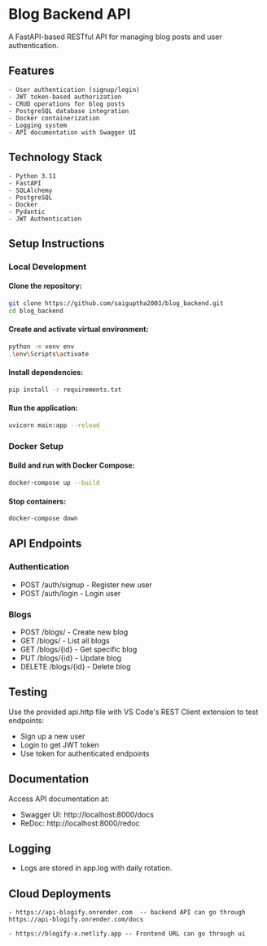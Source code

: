 # Blog Backend API
A FastAPI-based RESTful API for managing blog posts and user authentication.

## Features
    - User authentication (signup/login)
    - JWT token-based authorization
    - CRUD operations for blog posts
    - PostgreSQL database integration
    - Docker containerization
    - Logging system
    - API documentation with Swagger UI

## Technology Stack
    - Python 3.11
    - FastAPI
    - SQLAlchemy
    - PostgreSQL
    - Docker
    - Pydantic
    - JWT Authentication

## Setup Instructions
### Local Development
#### Clone the repository:

```bash
git clone https://github.com/saiguptha2003/blog_backend.git
cd blog_backend
```

#### Create and activate virtual environment:

```bash
python -m venv env
.\env\Scripts\activate
```

#### Install dependencies:
```bash
pip install -r requirements.txt
```

#### Run the application:
```bash
uvicorn main:app --reload
```
### Docker Setup

#### Build and run with Docker Compose:
```bash
docker-compose up --build
```

#### Stop containers:
```bash
docker-compose down
```

## API Endpoints
### Authentication
- POST /auth/signup - Register new user
- POST /auth/login - Login user

### Blogs
- POST /blogs/ - Create new blog
- GET /blogs/ - List all blogs
- GET /blogs/{id} - Get specific blog
- PUT /blogs/{id} - Update blog
- DELETE /blogs/{id} - Delete blog

## Testing
Use the provided api.http file with VS Code's REST Client extension to test endpoints:

- Sign up a new user
- Login to get JWT token
- Use token for authenticated endpoints

## Documentation
Access API documentation at:

- Swagger UI: http://localhost:8000/docs
- ReDoc: http://localhost:8000/redoc

## Logging
- Logs are stored in app.log with daily rotation.


## Cloud Deployments 

    - https://api-blogify.onrender.com  -- backend API can go through https://api-blogify.onrender.com/docs

    - https://blogify-x.netlify.app -- Frontend URL can go through ui